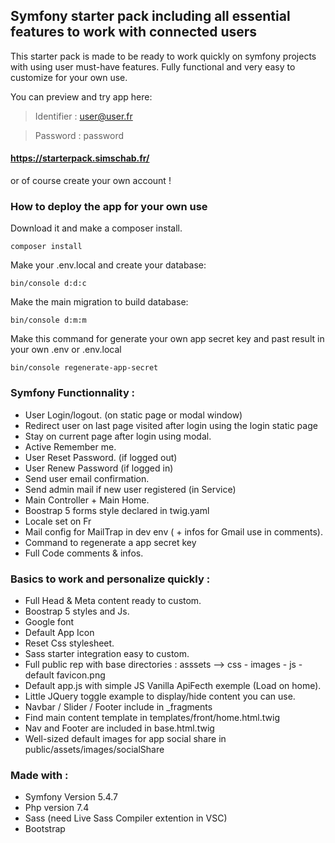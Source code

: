 ##  Symfony starter pack including all essential features to work with connected users

This starter pack is made to be ready to work quickly on symfony projects with using user must-have features. Fully functional and very easy to customize for your own use.

You can preview and try app here:

>Identifier : user@user.fr

>Password : password

#### https://starterpack.simschab.fr/

or of course create your own account ! 

### How to deploy the app for your own use

Download it and make a composer install.
```
composer install
```

Make your .env.local and create your database:
```
bin/console d:d:c
```

Make the main migration to build database:
```
bin/console d:m:m
```

Make this command for generate your own app secret key and past result in your own .env or .env.local
```
bin/console regenerate-app-secret
```

### Symfony Functionnality :

- User Login/logout. (on static page or modal window)
- Redirect user on last page visited after login using the login static page
- Stay on current page after login using modal.
- Active Remember me.
- User Reset Password. (if logged out)
- User Renew Password (if logged in)
- Send user email confirmation.
- Send admin mail if new user registered (in Service)
- Main Controller + Main Home.
- Boostrap 5 forms style declared in twig.yaml
- Locale set on Fr 
- Mail config for MailTrap in dev env ( + infos for Gmail use in comments).
- Command to regenerate a app secret key
- Full Code comments & infos. 

### Basics to work and personalize quickly :

- Full Head & Meta content ready to custom.
- Boostrap 5 styles and Js.
- Google font
- Default App Icon
- Reset Css stylesheet.
- Sass starter integration easy to custom.
- Full public rep with base directories : asssets --> css - images - js - default favicon.png
- Default app.js with simple JS Vanilla ApiFecth exemple (Load on home).
- Little JQuery toggle example to display/hide content you can use.
- Navbar / Slider / Footer include in _fragments
- Find main content template in templates/front/home.html.twig
- Nav and Footer are included in base.html.twig
- Well-sized default images for app social share in public/assets/images/socialShare
  
### Made with :

- Symfony Version 5.4.7
- Php version 7.4
- Sass (need Live Sass Compiler extention in VSC)
- Bootstrap
